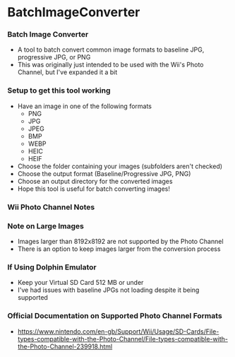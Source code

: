 # BatchImageConverter

### Batch Image Converter
* A tool to batch convert common image formats to baseline JPG, progressive JPG, or PNG
* This was originally just intended to be used with the Wii's Photo Channel, but I've expanded it a bit

### Setup to get this tool working
* Have an image in one of the following formats
  * PNG
  * JPG
  * JPEG
  * BMP
  * WEBP
  * HEIC
  * HEIF
* Choose the folder containing your images (subfolders aren't checked)
* Choose the output format (Baseline/Progressive JPG, PNG)
* Choose an output directory for the converted images
* Hope this tool is useful for batch converting images!

### Wii Photo Channel Notes

### Note on Large Images
* Images larger than 8192x8192 are not supported by the Photo Channel
* There is an option to keep images larger from the conversion process

### If Using Dolphin Emulator
* Keep your Virtual SD Card 512 MB or under
* I've had issues with baseline JPGs not loading despite it being supported

### Official Documentation on Supported Photo Channel Formats
* https://www.nintendo.com/en-gb/Support/Wii/Usage/SD-Cards/File-types-compatible-with-the-Photo-Channel/File-types-compatible-with-the-Photo-Channel-239918.html